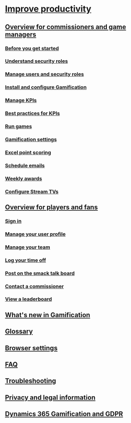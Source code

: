 # [Improve productivity](increase-employee-productivity.md)
## [Overview for commissioners and game managers](for-commissioners-game-managers.md)
### [Before you get started](get-started.md)
### [Understand security roles](understand-security-roles.md)
### [Manage users and security roles](manage-players-fans.md)
### [Install and configure Gamification](manage-gamification-in-dynamics-365-online.md)
### [Manage KPIs](configure-kpis.md)
### [Best practices for KPIs](best-practices-kpis.md)
### [Run games](run-games.md)
### [Gamification settings](personalize-game-experience.md)
### [Excel point scoring](update-scores-using-excel-point-scoring.md)
### [Schedule emails](schedule-weekly-one-time-emails.md)
### [Weekly awards](define-weekly-awards.md)
### [Configure Stream TVs](configure-view-tvs.md)
## [Overview for players and fans](for-players-fans.md)
### [Sign in](sign-in.md)
### [Manage your user profile](set-up-profile.md)
### [Manage your team](manage-fantasy-team.md)
### [Log your time off](log-time-off.md)
### [Post on the smack talk board](smack-talk-post.md)
### [Contact a commissioner](contact-commissioner.md)
### [View a leaderboard](view-leaderboard.md)
## [What's new in Gamification](release-notes.md)
## [Glossary](glossary.md)
## [Browser settings](browser-system-requirements.md)
## [FAQ](frequently-asked-questions.md)
## [Troubleshooting](troubleshooting-guide.md)
## [Privacy and legal information](legal-information.md)
## [Dynamics 365 Gamification and GDPR](dynamics-365-gamification-gdpr.md) 
